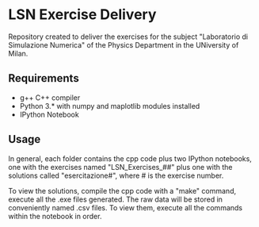 # LSN Exercise Delivery

Repository created to deliver the exercises for the subject "Laboratorio di Simulazione Numerica" of the Physics Department in the UNiversity of Milan.

## Requirements

- g++ C++ compiler
- Python 3.* with numpy and maplotlib modules installed
- IPython Notebook

## Usage

In general, each folder contains the cpp code plus two IPython notebooks, one with the exercises named "LSN_Exercises_##" plus one with the solutions called "esercitazione#", where # is the exercise number.

To view the solutions, compile the cpp code with a "make" command, execute all the .exe files generated. The raw data will be stored in conveniently named .csv files. To view them, execute all the commands within the notebook in order.
